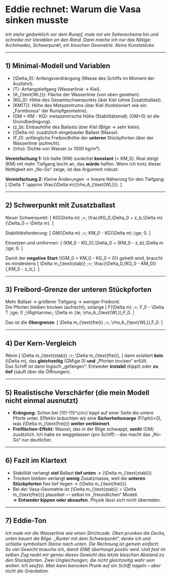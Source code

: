 # Eddie rechnet: Warum die Vasa sinken musste

*Ich stehe gedanklich vor dem Rumpf, male mir ein Seitenschema hin und schreibe mir Variablen an den Rand. Dann mache ich nur das Nötige: Archimedes, Schwerpunkt, ein bisschen Geometrie. Keine Kunststücke.*

---

## 1) Minimal-Modell und Variablen

- \(\Delta_0\): Anfangsverdrängung (Masse des Schiffs im Moment der Ausfahrt).  
- \(T\): Anfangstiefgang (Wasserlinie → Kiel).  
- \(A_{\text{WL}}\): Fläche der Wasserlinie (von oben gesehen).  
- \(KG_0\): Höhe des Gesamtschwerpunkts über Kiel (ohne Zusatzballast).  
- \(KM(T)\): Höhe des Metazentrums über Kiel (funktioniert wie ein „Formbonus“ der Rumpfgeometrie).  
- \(GM = KM - KG\): metazentrische Höhe (Stabilitätsmaß; \(GM>0\) ist die Grundbedingung).  
- \(z_b\): Einbauhöhe des Ballasts über Kiel (Bilge → sehr klein).  
- \(\Delta m\): zusätzlich eingebauter Ballast (Masse).  
- \(F_0\): anfängliche Freibordhöhe der **unteren** Stückpforten über der Wasserlinie (aufrecht).  
- \(\rho\): Dichte von Wasser (≈ 1000 kg/m³).

**Vereinfachung 1:** Ich halte \(KM\) zunächst **konstant** \(= KM_0\). Real steigt \(KM\) mit mehr Tiefgang leicht an, das **würde** helfen. Wenn ich trotz dieser Nettigkeit ein „No-Go“ zeige, ist das Argument robust.

**Vereinfachung 2:** Kleine Änderungen → lineare Näherung für den Tiefgang:
\[
\Delta T \approx \frac{\Delta m}{\rho\,A_{\text{WL}}}.
\]

---

## 2) Schwerpunkt mit Zusatzballast

Neuer Schwerpunkt:
\[
KG(\Delta m) \;=\; \frac{KG_0\,\Delta_0 + z_b\,\Delta m}{\Delta_0 + \Delta m}.
\]

Stabilitätsforderung:
\[
GM(\Delta m) \;=\; KM_0 - KG(\Delta m) \;\ge\; 0.
\]

Einsetzen und umformen:
\[
(KM_0 - KG_0)\,\Delta_0 + (KM_0 - z_b)\,\Delta m \;\ge\; 0.
\]

Damit der **negative Start** (\(GM_0 = KM_0 - KG_0 < 0\)) geheilt wird, braucht es mindestens
\[
\Delta m_{\text{stab}} \;=\; \frac{\Delta_0\,(KG_0 - KM_0)}{\,KM_0 - z_b\,}.
\]

---

## 3) Freibord-Grenze der unteren Stückpforten

Mehr Ballast → größerer Tiefgang → weniger Freibord.  
Die Pforten bleiben trocken (aufrecht), solange
\[
F(\Delta m) \;=\; F_0 - \Delta T \;\ge\; 0 
\;\;\Rightarrow\;\; \Delta m \;\le\; \rho\,A_{\text{WL}}\,F_0.
\]

Das ist die **Obergrenze**:
\[
\Delta m_{\text{frei}} \;=\; \rho\,A_{\text{WL}}\,F_0.
\]

---

## 4) Der Kern-Vergleich

Wenn
\[
\Delta m_{\text{stab}} \;>\; \Delta m_{\text{frei}},
\]
dann existiert **kein** \(\Delta m\), das **gleichzeitig** \(GM\ge 0\) **und** „Pforten trocken“ erfüllt.  
Das Schiff ist dann logisch „gefangen“: Entweder **instabil** (kippt) oder **zu tief** (säuft über die Öffnungen).

---

## 5) Realistische Verschärfer (die mein Modell **nicht** einmal ausnutzt)

- **Krängung:** Schon bei \(10\!-\!15^\circ\) kippt auf einer Seite die untere Pforte unter. Effektiv bräuchten wir eine **Sicherheitsmarge** \(F(\phi)>0\), was \(\Delta m_{\text{frei}}\) **weiter verkleinert**.  
- **Freiflächen-Effekt:** Wasser, das in der Bilge schwappt, **senkt** \(GM\) zusätzlich. Ich habe es weggelassen (pro Schiff) – das macht das „No-Go“ nur deutlicher.

---

## 6) Fazit im Klartext

- Stabilität verlangt **viel** Ballast **tief unten** → \(\Delta m_{\text{stab}}\).  
- Trocken bleiben verlangt **wenig** Zusatzmasse, weil die **unteren Stückpforten** fies tief liegen → \(\Delta m_{\text{frei}}\).  
- Bei der Vasa-Geometrie ist \(\Delta m_{\text{stab}} > \Delta m_{\text{frei}}\) plausibel — selbst im „freundlichen“ Modell.  
⇒ **Entweder kippen oder absaufen.** Physik lässt sich nicht überreden.

---

## 7) Eddie-Ton

*Ich male mir die Wasserlinie wie einen Strichcode. Oben prunken die Decks, unten kauert die Bilge. „Runter mit dem Schwerpunkt“, denke ich und schiebe symbolisch Steine nach unten. Die Rechnung ist gemein einfach: So viel Gewicht brauche ich, damit \(GM\) überhaupt positiv wird. Und fast im selben Zug raubt mir genau dieses Gewicht das letzte bisschen Abstand zu den Stückpforten. Zwei Ungleichungen, die nicht gleichzeitig wahr sein wollen. Ich seufze. Man kann barocken Prunk auf ein Schiff nageln – aber nicht die Gravitation.*

